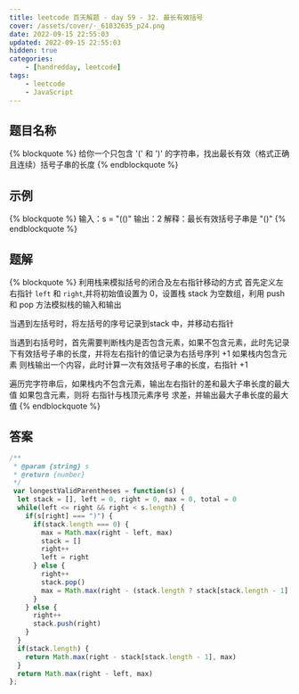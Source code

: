 ```yaml
---
title: leetcode 百天解题 - day 59 - 32. 最长有效括号
cover: /assets/cover/·_61032635_p24.png
date: 2022-09-15 22:55:03
updated: 2022-09-15 22:55:03
hidden: true
categories:
    - [handredday, leetcode]
tags:
    - leetcode
    - JavaScript
---
```


## 题目名称

{% blockquote %}
给你一个只包含 '(' 和 ')' 的字符串，找出最长有效（格式正确且连续）括号子串的长度
{% endblockquote %}

## 示例

{% blockquote %}
输入：s = "(()"
输出：2
解释：最长有效括号子串是 "()"
{% endblockquote %}


## 题解

{% blockquote %}
利用栈来模拟括号的闭合及左右指针移动的方式
首先定义左右指针 `left` 和 `right`,并将初始值设置为 0，设置栈 stack 为空数组，利用 push 和 pop 方法模拟栈的输入和输出

当遇到左括号时，将左括号的序号记录到stack 中，并移动右指针

当遇到右括号时，首先需要判断栈内是否包含元素，如果不包含元素，此时先记录下有效括号子串的长度，并将左右指针的值记录为右括号序列 +1
如果栈内包含元素 则栈输出一个内容，此时计算一次有效括号子串的长度，右指针 +1

遍历完字符串后，如果栈内不包含元素，输出左右指针的差和最大子串长度的最大值
如果包含元素，则将 右指针与栈顶元素序号 求差，并输出最大子串长度的最大值
{% endblockquote %}

## 答案

~~~js
/**
 * @param {string} s
 * @return {number}
 */
 var longestValidParentheses = function(s) {
  let stack = [], left = 0, right = 0, max = 0, total = 0
  while(left <= right && right < s.length) {
    if(s[right] === ")") {
      if(stack.length === 0) {
        max = Math.max(right - left, max)
        stack = []
        right++
        left = right
      } else {
        right++
        stack.pop()
        max = Math.max(right - (stack.length ? stack[stack.length - 1] : left), max)
      }
    } else {
      right++
      stack.push(right)
    }
  }
  if(stack.length) {
    return Math.max(right - stack[stack.length - 1], max)
  }
  return Math.max(right - left, max)
};
~~~
